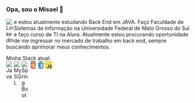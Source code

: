 ### Opa, sou o Misael 👻
<a href="https://www.linkedin.com/in/misael-mateus-oliveira-dos-santos-9217b1163/" rel="nofollow">
  <img src="https://raw.githubusercontent.com/brunobertolini/brunobertolini/master/assets/linkedin.svg" width="21px" alt=" LinkedIn" align="left" style="max-width: 100%;">
</a>

e estou atualmente estudando Back End em JAVA.
Faço Faculdade de Sistemas de Informação na Universidade Federal de Mato Grosso do Sul
e faço curso de TI na Alura. Atualmente estou procurando oportunidade de me ingressar
no mercado de trabalho em back end, sempre buscando aprimorar meus conhecimentos.

Minha Stack atual:
<br>
<a href="https://www.linkedin.com/in/misael-mateus-oliveira-dos-santos-9217b1163/" rel="nofollow">
  <img src="https://raw.githubusercontent.com/gabizinha12/gabizinha12/master/assets/java.png" width="21px" alt=" Java" align="left" style="max-width: 100%;">
</a>
<a href="https://www.linkedin.com/in/misael-mateus-oliveira-dos-santos-9217b1163/" rel="nofollow">
  <img src="https://cdn-bdkok.nitrocdn.com/zASfOZhMHRaGYpKaSOphFIhUcxxDXZOx/assets/static/optimized/rev-ae4e470/wp-content/uploads/2021/08/com031.jpg" width="21px" alt=" MySQL" align="left" style="max-width: 100%;">
</a>
<a href="https://www.linkedin.com/in/misael-mateus-oliveira-dos-santos-9217b1163/" rel="nofollow">
  <img src="https://devkico.itexto.com.br/wp-content/uploads/2014/08/spring-boot-project-logo.png" width="21px" alt=" Spring Boot" align="left" style="max-width: 100%;">
</a>
<a href="https://www.linkedin.com/in/misael-mateus-oliveira-dos-santos-9217b1163/" rel="nofollow">
  <img src="https://raw.githubusercontent.com/github/explore/80688e429a7d4ef2fca1e82350fe8e3517d3494d/topics/html/html.png" width="21px" alt=" HTML5" align="left" style="max-width: 100%;">
  <a href="https://www.linkedin.com/in/misael-mateus-oliveira-dos-santos-9217b1163/" rel="nofollow">
  <img src="https://raw.githubusercontent.com/github/explore/80688e429a7d4ef2fca1e82350fe8e3517d3494d/topics/css/css.png" width="21px" alt=" HTML5" align="left" style="max-width: 100%;">
    <a href="https://www.linkedin.com/in/misael-mateus-oliveira-dos-santos-9217b1163/" rel="nofollow">
  <img src="https://raw.githubusercontent.com/github/explore/80688e429a7d4ef2fca1e82350fe8e3517d3494d/topics/javascript/javascript.png" width="21px" alt=" HTML5" align="left" style="max-width: 100%;">
</a>
